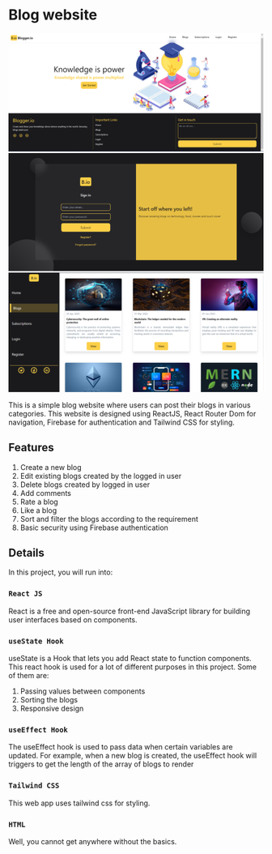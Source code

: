 # Blog website

![](src/Images/UI.png)
![](src/Images/blog-website-laptop.png)
![](src/Images/Blogs-page.png)

This is a simple blog website where users can post their blogs in various categories. This website is designed using ReactJS, React Router Dom for
navigation, Firebase for authentication and Tailwind CSS for styling. 

## Features

1. Create a new blog
2. Edit existing blogs created by the logged in user
3. Delete blogs created by logged in user
4. Add comments
5. Rate a blog
6. Like a blog
7. Sort and filter the blogs according to the requirement
8. Basic security using Firebase authentication

## Details

In this project, you will run into:

### `React JS`

React is a free and open-source front-end JavaScript library for building user interfaces based on components.

### `useState Hook`

useState is a Hook that lets you add React state to function components. This react hook is used for a lot of different purposes in this project. Some of them are:
1. Passing values between components
2. Sorting the blogs
3. Responsive design

### `useEffect Hook`

The useEffect hook is used to pass data when certain variables are updated. For example, when a new blog is created, the useEffect hook will triggers to get the length of the array of blogs to render

### `Tailwind CSS`

This web app uses tailwind css for styling.

### `HTML`

Well, you cannot get anywhere without the basics.
